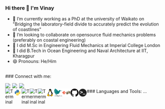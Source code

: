 ### Hi there 👋 I'm Vinay

- 🔭 I’m currently working as a PhD at the university of Waikato on "Bridging the laboratory-field divide to accurately predict the evolution of coastlines"
- 🌱 I’m looking to collaborate on opensource fluid mechanics problems (preferably on coastal engineering)
- 🥅 I did M.Sc in Engineering Fluid Mechanics at Imperial College London
- 🥅 I did B.Tech in Ocean Engineering and Naval Architecture at IIT, Kharagpur
- 😄 Pronouns: He/Him
<br />
### Connect with me:

[<img align="left" width="22px" src="https://cdn.jsdelivr.net/npm/simple-icons@v3/icons/researchgate.svg" />][researchgate]
[<img align="left" width="22px" src="https://cdn.jsdelivr.net/npm/simple-icons@v3/icons/linkedin.svg" />][linkedin]
[<img align="left" width="22px" src="https://cdn.jsdelivr.net/npm/simple-icons@v3/icons/gmail.svg" />](mailto:vinay.krishna19@imperial.ac.uk)

<br />
### Languages and Tools:<img align="left" alt="Terminal" width="26px" src="" />
...
<img align="left" alt="Terminal" width="26px" src="https://raw.githubusercontent.com/github/explore/80688e429a7d4ef2fca1e82350fe8e3517d3494d/topics/python/python.png" />
<img align="left" alt="Terminal" width="26px" src="https://upload.wikimedia.org/wikipedia/commons/thumb/2/21/Matlab_Logo.png/150px-Matlab_Logo.png" />
<img align="left" alt="Terminal" width="26px" src="https://upload.wikimedia.org/wikipedia/commons/thumb/b/b8/Fortran_logo.svg/180px-Fortran_logo.svg.png" />
<img align="left" alt="Terminal" width="26px" src="https://upload.wikimedia.org/wikipedia/en/thumb/7/72/OpenFOAM_software_logo.png/206px-OpenFOAM_software_logo.png" />
<img align="left" alt="Terminal" width="26px" src="https://raw.githubusercontent.com/github/explore/80688e429a7d4ef2fca1e82350fe8e3517d3494d/topics/linux/linux.png" />
<img align="left" alt="Terminal" width="26px" src="https://raw.githubusercontent.com/github/explore/80688e429a7d4ef2fca1e82350fe8e3517d3494d/topics/latex/latex.png" />
<img align="left" alt="Git" width="26px" src="https://raw.githubusercontent.com/github/explore/80688e429a7d4ef2fca1e82350fe8e3517d3494d/topics/git/git.png" />
<img align="left" alt="GitHub" width="26px" src="https://raw.githubusercontent.com/github/explore/78df643247d429f6cc873026c0622819ad797942/topics/github/github.png" />
<img align="left" alt="Terminal" width="26px" src="https://raw.githubusercontent.com/github/explore/80688e429a7d4ef2fca1e82350fe8e3517d3494d/topics/terminal/terminal.png" />


<br />

[linkedin]: https://www.linkedin.com/in/vinaykrishna64/
[researchgate]: https://www.researchgate.net/profile/Vinay_Krishna_Nelli
